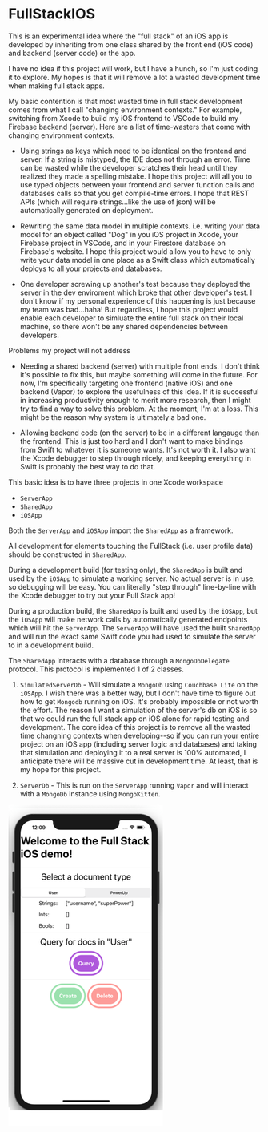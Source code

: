 # FullStackIOS

This is an experimental idea where the "full stack" of an iOS app is developed by inheriting from one class shared by the front end (iOS code) and backend (server code) or the app.

I have no idea if this project will work, but I have a hunch, so I'm just coding it to explore. My hopes is that it will remove a lot a wasted development time when making full stack apps. 

My basic contention is that most wasted time in full stack development comes from what I call "changing environment contexts." For example, switching from Xcode to build my iOS frontend to VSCode to build my Firebase backend (server). Here are a list of time-wasters that come with changing environment contexts.
 
 - Using strings as keys which need to be identical on the frontend and server. If a string is mistyped, the IDE does not through an error. Time can be wasted while the developer scratches their head until they realized they made a spelling mistake. I hope this project will all you to use typed objects between your frontend and server function calls and databases calls so that you get compile-time errors. I hope that REST APIs (which will require strings...like the use of json) will be automatically generated on deployment.
  
  - Rewriting the same data model in multiple contexts. i.e. writing your data model for an object called "Dog" in you iOS project in Xcode, your Firebase project in VSCode, and in your Firestore database on Firebase's website. I hope this project would allow you to have to only write your data model in one place as a Swift class which automatically deploys to all your projects and databases.
  
  - One developer screwing up another's test because they deployed the server in the dev enviroment which broke that other developer's test. I don't know if my personal experience of this happening is just because my team was bad...haha! But regardless, I hope this project would enable each developer to simluate the entire full stack on their local machine, so there won't be any shared dependencies between developers.
  
  
Problems my project will not address

- Needing a shared backend (server) with multiple front ends. I don't think it's possible to fix this, but maybe something will come in the future. For now, I'm specifically targeting one frontend (native iOS) and one backend (Vapor) to explore the usefulness of this idea. If it is successful in increasing productivity enough to merit more research, then I might try to find a way to solve this problem. At the moment, I'm at a loss. This might be the reason why system is ultimately a bad one.

- Allowing backend code (on the server) to be in a different langauge than the frontend. This is just too hard and I don't want to make bindings from Swift to whatever it is someone wants. It's not worth it. I also want the Xcode debugger to step through nicely, and keeping everything in Swift is probably the best way to do that.

This basic idea is to have three projects in one Xcode workspace

 - `ServerApp`
 - `SharedApp`
 - `iOSApp`

Both the `ServerApp` and `iOSApp` import the `SharedApp` as a framework.

All development for elements touching the FullStack (i.e. user profile data) should be constructed in `SharedApp`.

During a development build (for testing only), the `SharedApp` is built and used by the `iOSApp` to simulate a working server. No actual server is in use, so debugging will be easy. You can literally "step through" line-by-line with the Xcode debugger to try out your Full Stack app!

During a production build, the `SharedApp` is built and used by the `iOSApp`, but the `iOSApp` will make network calls by automatically generated endpoints which will hit the `ServerApp`. The `ServerApp` will have used the built `SharedApp` and will run the exact same Swift code you had used to simulate the server to in a development build.

The `SharedApp` interacts with a database through a `MongoDbDelegate` protocol. This protocol is implemented 1 of 2 classes.

1. `SimulatedServerDb` - Will simulate a `MongoDb` using `Couchbase Lite` on the `iOSApp`. I wish there was a better way, but I don't have time to figure out how to get `Mongodb` running on iOS. It's probably impossible or not worth the effort. The reason I want a simulation of the server's db on iOS is so that we could run the full stack app on iOS alone for rapid testing and development. The core idea of this project is to remove all the wasted time changning contexts when developing--so if you can run your entire project on an iOS app (including server logic and databases) and taking that simulation and deploying it to a real server is 100% automated, I anticipate there will be massive cut in development time. At least, that is my hope for this project.

2. `ServerDb` - This is run on the `ServerApp` running `Vapor` and will interact with a `MongoDb` instance using `MongoKitten`.

![Preview](preview2.png)

